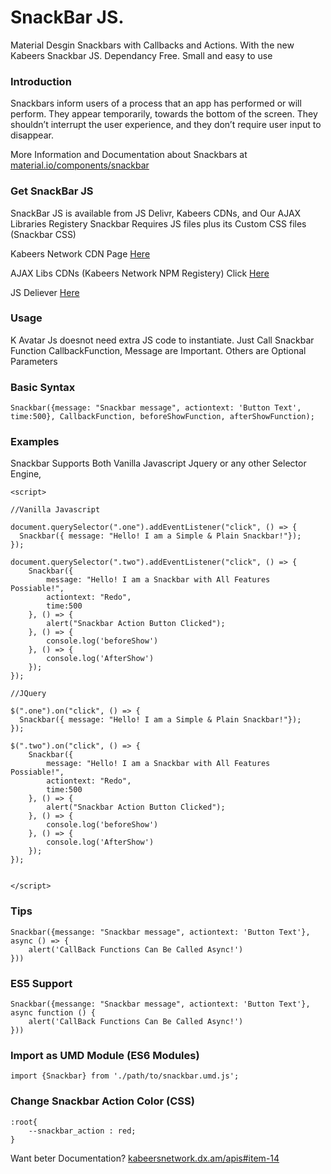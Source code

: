 # SnackBar JS.
Material Desgin Snackbars with Callbacks and Actions. With the new Kabeers Snackbar JS. Dependancy Free. Small and easy to use


### Introduction
Snackbars inform users of a process that an app has performed or will perform. They appear temporarily, towards the bottom of the screen. They shouldn’t interrupt the user experience, and they don’t require user input to disappear.

More Information and Documentation about Snackbars at [material.io/components/snackbar](https://material.io/components/snackbars#anatomy)

### Get SnackBar JS
SnackBar JS is available from JS Delivr, Kabeers CDNs, and Our AJAX Libraries Registery
Snackbar Requires JS files plus its Custom CSS files (Snackbar CSS)

Kabeers Network CDN Page [Here](http://kabeersnetwork.dx.am/cdn?item=kabeers+Snackbar%20js)

AJAX Libs CDNs (Kabeers Network NPM Registery) Click [Here](http://ajax-libs.kabeersnetwork.rf.gd/)

JS Deliever [Here](https://cdn.jsdelivr.net/gh/kabeer11000/snackarjs@master/dist/snackbar.min.js)

### Usage
K Avatar Js doesnot need extra JS code to instantiate. Just Call Snackbar Function
CallbackFunction, Message are Important. Others are Optional Parameters

### Basic Syntax

```
Snackbar({message: "Snackbar message", actiontext: 'Button Text', time:500}, CallbackFunction, beforeShowFunction, afterShowFunction);
```


### Examples
Snackbar Supports Both Vanilla Javascript Jquery or any other Selector Engine,

```
<script>

//Vanilla Javascript

document.querySelector(".one").addEventListener("click", () => {
  Snackbar({ message: "Hello! I am a Simple & Plain Snackbar!"});
});

document.querySelector(".two").addEventListener("click", () => {
	Snackbar({
		message: "Hello! I am a Snackbar with All Features Possiable!",
		actiontext: "Redo", 
		time:500
	}, () => {
		alert("Snackbar Action Button Clicked");
	}, () => {
		console.log('beforeShow')
	}, () => {
		console.log('AfterShow')
	});
});

//JQuery

$(".one").on("click", () => {
  Snackbar({ message: "Hello! I am a Simple & Plain Snackbar!"});
});

$(".two").on("click", () => {
	Snackbar({
		message: "Hello! I am a Snackbar with All Features Possiable!",
		actiontext: "Redo", 
		time:500
	}, () => {
		alert("Snackbar Action Button Clicked");
	}, () => {
		console.log('beforeShow')
	}, () => {
		console.log('AfterShow')
	});
});


</script>
```

### Tips
```
Snackbar({messange: "Snackbar message", actiontext: 'Button Text'}, async () => {
	alert('CallBack Functions Can Be Called Async!')
}))
```
### ES5 Support
```
Snackbar({messange: "Snackbar message", actiontext: 'Button Text'}, async function () {
	alert('CallBack Functions Can Be Called Async!')
}))
```
### Import as UMD Module (ES6 Modules)
```
import {Snackbar} from './path/to/snackbar.umd.js';
```

### Change Snackbar Action Color (CSS)
```
:root{
    --snackbar_action : red;
}
```
Want beter Documentation? [kabeersnetwork.dx.am/apis#item-14](http://kabeersnetwork.dx.am/apis#item-14)
